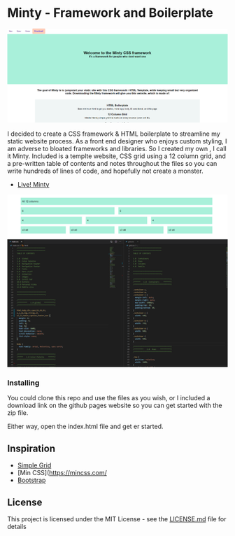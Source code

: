 # Minty - Framework and Boilerplate 

![alt text](./docs/home.PNG) 

I decided to create a CSS framework & HTML boilerplate to streamline my static website process. As a front end designer who enjoys custom styling, I am adverse to bloated frameworks and libraries. So I created my own , I call it Minty. Included is a templte website, CSS grid using a 12 column grid, and a pre-written table of contents and notes throughout the files so you can write hundreds of lines of code, and hopefully not create a monster.
* [Live! Minty](https://stephenamaya.github.io/lesters-garden-bistro/)

![alt text](./docs/grid.PNG) 
![alt text](./docs/code.PNG) 
### Installing

You could clone this repo and use the files as you wish, or I included a download link on the github pages website so you can get started with the zip file.

Either way, open the index.html file and get er started. 

## Inspiration

* [Simple Grid](https://simplegrid.io/) 
* [Min CSS](https://mincss.com/ 
* [Bootstrap](https://getbootstrap.com/) 

## License

This project is licensed under the MIT License - see the [LICENSE.md](LICENSE.md) file for details
